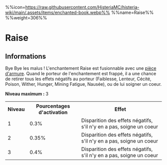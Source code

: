 %%icon=https://raw.githubusercontent.com/HisteriaMC/histeria-wiki/main/.assets/items/enchanted-book.webp%%
%%name=Raise%%
%%weight=306%%

# Raise

## Informations
Bye Bye les malus ! L'enchantement Raise est fusionnable avec une [pièce d'armure](https://histeria.fr/wiki/2-equipement).
Quand le porteur de l'enchantement est frappé, il a une chance de retirer tous les effets négatifs au porteur (Faiblesse, Lenteur, Cécité, Poison, Wither, Hunger, Mining Fatigue, Nausée), ou de lui soigner un coeur.

**Niveau maximum :** 3

<table>
  <tr>
    <th>Niveau</th>
    <th>Pourcentages d'activation</th>
    <th>Effet</th>
  </tr>
  <tr>
    <td>1</td>
    <td>0.3%</td>
    <td>Disparition des effets négatifs, s'il n'y en a pas, soigne un coeur</td>
  </tr>
  <tr>
    <td>2</td>
    <td>0.35%</td>
    <td>Disparition des effets négatifs, s'il n'y en a pas, soigne un coeur</td>
  </tr>
  <tr>
    <td>3</td>
    <td>0.4%</td>
    <td>Disparition des effets négatifs, s'il n'y en a pas, soigne un coeur</td>
</table>